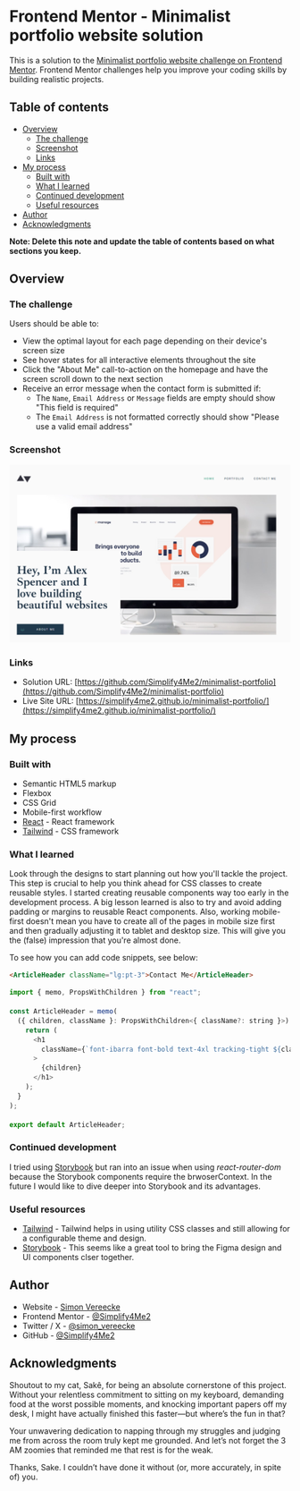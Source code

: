 # Frontend Mentor - Minimalist portfolio website solution

This is a solution to the [Minimalist portfolio website challenge on Frontend Mentor](https://www.frontendmentor.io/challenges/minimalist-portfolio-website-LMy-ZRyiE). Frontend Mentor challenges help you improve your coding skills by building realistic projects. 

## Table of contents

- [Overview](#overview)
  - [The challenge](#the-challenge)
  - [Screenshot](#screenshot)
  - [Links](#links)
- [My process](#my-process)
  - [Built with](#built-with)
  - [What I learned](#what-i-learned)
  - [Continued development](#continued-development)
  - [Useful resources](#useful-resources)
- [Author](#author)
- [Acknowledgments](#acknowledgments)

**Note: Delete this note and update the table of contents based on what sections you keep.**

## Overview

### The challenge

Users should be able to:

- View the optimal layout for each page depending on their device's screen size
- See hover states for all interactive elements throughout the site
- Click the "About Me" call-to-action on the homepage and have the screen scroll down to the next section
- Receive an error message when the contact form is submitted if:
  - The `Name`, `Email Address` or `Message` fields are empty should show "This field is required"
  - The `Email Address` is not formatted correctly should show "Please use a valid email address"

### Screenshot

![screenshot](./screenshot.png)

### Links

- Solution URL: [https://github.com/Simplify4Me2/minimalist-portfolio](https://github.com/Simplify4Me2/minimalist-portfolio)
- Live Site URL: [https://simplify4me2.github.io/minimalist-portfolio/](https://simplify4me2.github.io/minimalist-portfolio/)

## My process

### Built with

- Semantic HTML5 markup
- Flexbox
- CSS Grid
- Mobile-first workflow
- [React](https://reactjs.org/) - React framework
- [Tailwind](https://tailwindcss.com/) - CSS framework

### What I learned

Look through the designs to start planning out how you'll tackle the project. This step is crucial to help you think ahead for CSS classes to create reusable styles.
I started creating reusable components way too early in the development process. A big lesson learned is also to try and avoid adding padding or margins to reusable React components. Also, working mobile-first doesn't mean you have to create all of the pages in mobile size first and then gradually adjusting it to tablet and desktop size. This will give you the (false) impression that you're almost done.


To see how you can add code snippets, see below:

```html
<ArticleHeader className="lg:pt-3">Contact Me</ArticleHeader>
```
```js
import { memo, PropsWithChildren } from "react";

const ArticleHeader = memo(
  ({ children, className }: PropsWithChildren<{ className?: string }>) => {
    return (
      <h1
        className={`font-ibarra font-bold text-4xl tracking-tight ${className}`}
      >
        {children}
      </h1>
    );
  }
);

export default ArticleHeader;
```

### Continued development

I tried using [Storybook](https://storybook.js.org/) but ran into an issue when using *react-router-dom* because the Storybook components require the brwoserContext. In the future I would like to dive deeper into Storybook and its advantages.

### Useful resources

- [Tailwind](https://tailwindcss.com/) - Tailwind helps in using utility CSS classes and still allowing for a configurable theme and design.
- [Storybook](https://storybook.js.org/) - This seems like a great tool to bring the Figma design and UI components clser together.

## Author

- Website - [Simon Vereecke](https://simplify4me2.github.io/)
- Frontend Mentor - [@Simplify4Me2](https://www.frontendmentor.io/profile/Simplify4Me2)
- Twitter / X - [@simon_vereecke](https://x.com/simon_vereecke)
- GitHub - [@Simplify4Me2](https://github.com/Simplify4Me2)

## Acknowledgments

Shoutout to my cat, Sakê, for being an absolute cornerstone of this project. Without your relentless commitment to sitting on my keyboard, demanding food at the worst possible moments, and knocking important papers off my desk, I might have actually finished this faster—but where’s the fun in that?

Your unwavering dedication to napping through my struggles and judging me from across the room truly kept me grounded. And let’s not forget the 3 AM zoomies that reminded me that rest is for the weak.

Thanks, Sake. I couldn’t have done it without (or, more accurately, in spite of) you.
